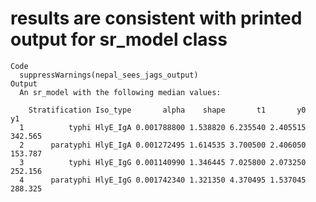# results are consistent with printed output for sr_model class

    Code
      suppressWarnings(nepal_sees_jags_output)
    Output
      An sr_model with the following median values:
      
        Stratification Iso_type       alpha    shape       t1       y0      y1
      1          typhi HlyE_IgA 0.001788800 1.538820 6.235540 2.405515 342.565
      2      paratyphi HlyE_IgA 0.001272495 1.614535 3.700500 2.406050 153.787
      3          typhi HlyE_IgG 0.001140990 1.346445 7.025800 2.073250 252.156
      4      paratyphi HlyE_IgG 0.001742340 1.321350 4.370495 1.537045 288.325

